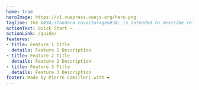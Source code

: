 ```yaml
---
home: true
heroImage: https://v1.vuepress.vuejs.org/hero.png
tagline: The &#34;standard covoiturage&#34; is intended to describe reference methods for making data available, carrying out transactions and, more generally, enabling the exchange of services between carpooling operators and MaaS platforms.
actionText: Quick Start →
actionLink: /guide/
features:
- title: Feature 1 Title
  details: Feature 1 Description
- title: Feature 2 Title
  details: Feature 2 Description
- title: Feature 3 Title
  details: Feature 3 Description
footer: Made by Pierre Camilleri with ❤️
---
```

